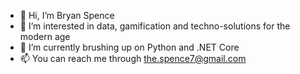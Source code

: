 - 👋 Hi, I’m Bryan Spence
- 👀 I’m interested in data, gamification and techno-solutions for the modern age
- 🌱 I’m currently brushing up on Python and .NET Core
- 📫 You can reach me through the.spence7@gmail.com

<!---
UrmoS/UrmoS is a ✨ special ✨ repository because its `README.md` (this file) appears on your GitHub profile.
You can click the Preview link to take a look at your changes.
--->
